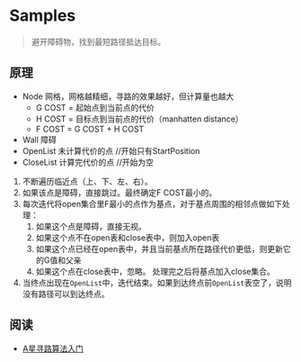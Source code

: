 # Samples

> 避开障碍物，找到最短路径抵达目标。

## 原理

*   Node 网格，网格越精细，寻路的效果越好，但计算量也越大
    *   G COST = 起始点到当前点的代价
    *   H COST = 目标点到当前点的代价（manhatten distance）
    *   F COST = G COST + H COST
*   Wall 障碍
*   OpenList 未计算代价的点 //开始只有StartPosition
*   CloseList 计算完代价的点 //开始为空

1.  不断遍历临近点（上、下、左、右）。
2.  如果该点是障碍，直接跳过。最终确定F COST最小的。
3.  每次迭代将open集合里F最小的点作为基点，对于基点周围的相邻点做如下处理：
    1.  如果这个点是障碍，直接无视。
    2.  如果这个点不在open表和close表中，则加入open表
    3.  如果这个点已经在open表中，并且当前基点所在路径代价更低，则更新它的G值和父亲
    4.  如果这个点在close表中，忽略。
        处理完之后将基点加入close集合。
4.  当终点出现在`OpenList`中，迭代结束。如果到达终点前`OpenList`表空了，说明没有路径可以到达终点。

## 阅读

*   [A星寻路算法入门](https://www.cnblogs.com/LiveForGame/p/10528393.html)

